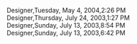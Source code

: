 ﻿Designer,Tuesday, May 4, 2004,2:26 PM  Designer,Thursday, July 24, 2003,1:27 PM  Designer,Sunday, July 13, 2003,8:54 PM  Designer,Sunday, July 13, 2003,6:42 PM